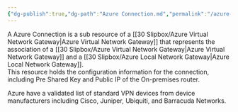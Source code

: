 ```yaml
---
{"dg-publish":true,"dg-path":"Azure Connection.md","permalink":"/azure-connection/","tags":["notes"]}
---
```



A Azure Connection is a sub resource of a [[30 Slipbox/Azure Virtual Network Gateway\|Azure Virtual Network Gateway]] that represents the association of a [[30 Slipbox/Azure Virtual Network Gateway\|Azure Virtual Network Gateway]] and a [[30 Slipbox/Azure Local Network Gateway\|Azure Local Network Gateway]].  
This resource holds the configuration information for the connection, including Pre Shared Key and Public IP of the On-premises router.

Azure have a validated list of standard VPN devices from device manufacturers including Cisco, Juniper, Ubiquiti, and Barracuda Networks.
